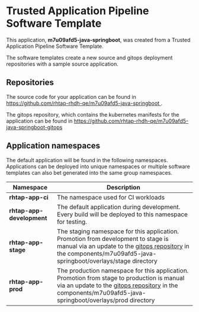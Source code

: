 # Trusted Application Pipeline Software Template

This application, **m7u09afd5-java-springboot**, was created from a Trusted Application Pipeline Software Template.

The software templates create a new source and gitops deployment repositories with a sample source application. 

## Repositories

The source code for your application can be found in [https://github.com/rhtap-rhdh-qe/m7u09afd5-java-springboot ](https://github.com/rhtap-rhdh-qe/m7u09afd5-java-springboot ).
 
The gitops repository, which contains the kubernetes manifests for the application can be found in 
[https://github.com/rhtap-rhdh-qe/m7u09afd5-java-springboot-gitops ](https://github.com/rhtap-rhdh-qe/m7u09afd5-java-springboot-gitops ) 

## Application namespaces 

The default application will be found in the following namespaces. Applications can be deployed into unique namespaces or multiple software templates can also bet generated into the same group namespaces.  

|  Namespace   |  Description   |  
| -------- | -------- |
| **rhtap-app-ci** | The namespace used for CI workloads |
| **rhtap-app-development** | The default application during development. Every build will be deployed to this namespace for testing. |
| **rhtap-app-stage** | The staging namespace for this application. Promotion from development to stage is manual via an update to the [gitops repository](https://github.com/rhtap-rhdh-qe/m7u09afd5-java-springboot-gitops ) in the components/m7u09afd5-java-springboot/overlays/stage directory |
| **rhtap-app-prod** | The production namespace for this application. Promotion from stage to production is manual via an update to the [gitops repository](https://github.com/rhtap-rhdh-qe/m7u09afd5-java-springboot-gitops ) in the components/m7u09afd5-java-springboot/overlays/prod directory |